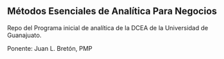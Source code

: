 ## Métodos Esenciales de Analítica Para Negocios

Repo del Programa inicial de analítica de la DCEA de la Universidad de Guanajuato.

Ponente: Juan L. Bretón, PMP

